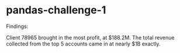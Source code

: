 # pandas-challenge-1

Findings:

Client 78965 brought in the most profit, at $188.2M. The total revenue collected from the top 5 accounts came in at nearly $1B exactly. 
